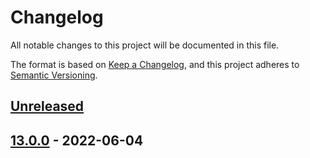 # Changelog

All notable changes to this project will be documented in this file.

The format is based on [Keep a Changelog](https://keepachangelog.com/en/1.0.0/),
and this project adheres to [Semantic Versioning](https://semver.org/spec/v2.0.0.html).

## [Unreleased]

## [13.0.0] - 2022-06-04

[Unreleased]: https://github.com/N3tLiX/lab/compare/13.0.0...HEAD

[13.0.0]: https://github.com/N3tLiX/lab/compare/fda05ef403dd848ab0aa16ad3fc058eb5d0f04bf...13.0.0
